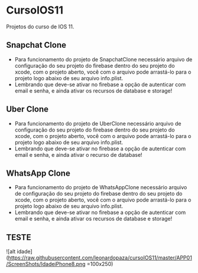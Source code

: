 # CursoIOS11
Projetos do curso de IOS 11.

## Snapchat Clone ##
* Para funcionamento do projeto de SnapchatClone necessário arquivo de configuração do seu projeto do firebase dentro do seu projeto do xcode, com o projeto aberto, você com o arquivo pode arrastá-lo para o projeto logo abaixo de seu arquivo info.plist.
* Lembrando que deve-se ativar no firebase a opção de autenticar com email e senha, e ainda ativar os recursos de database e storage!

## Uber Clone ##
* Para funcionamento do projeto de UberClone necessário arquivo de configuração do seu projeto do firebase dentro do seu projeto do xcode, com o projeto aberto, você com o arquivo pode arrastá-lo para o projeto logo abaixo de seu arquivo info.plist.
* Lembrando que deve-se ativar no firebase a opção de autenticar com email e senha, e ainda ativar o recurso de database!

## WhatsApp Clone ##
* Para funcionamento do projeto de WhatsAppClone necessário arquivo de configuração do seu projeto do firebase dentro do seu projeto do xcode, com o projeto aberto, você com o arquivo pode arrastá-lo para o projeto logo abaixo de seu arquivo info.plist.
* Lembrando que deve-se ativar no firebase a opção de autenticar com email e senha, e ainda ativar os recursos de database e storage!

## TESTE ##
![alt idade](https://raw.githubusercontent.com/leonardopaza/cursoIOS11/master/APP01/ScreenShots/IdadeiPhone8.png =100x250)
